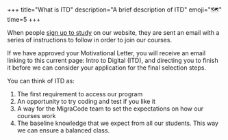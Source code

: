 +++
title="What is ITD"
description="A brief description of ITD"
emoji="🗺️"
time=5
+++


When people [sign up to study](https://migracode.org/web-development-course/) on our website, they are sent an email with a series of instructions to follow in order to join our courses.

If we have approved your Motivational Letter, you will receive an email linking to this current page: Intro to Digital (ITD), and directing you to finish it before we can consider your application for the final selection steps.

You can think of ITD as:

1. The first requirement to access our program
2. An opportunity to try coding and test if you like it
3. A way for the MigraCode team to set the expectations on how our courses work
4. The baseline knowledge that we expect from all our students. This way we can ensure a balanced class.